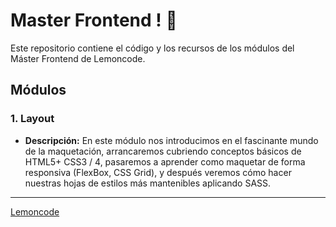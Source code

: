 # Master Frontend ! :lemon:

Este repositorio contiene el código y los recursos de los módulos del Máster Frontend de Lemoncode.

## Módulos

### 1. Layout

- **Descripción:** En este módulo nos introducimos en el fascinante mundo de la maquetación, arrancaremos cubriendo conceptos básicos de HTML5+ CSS3 / 4, pasaremos a aprender como maquetar de forma responsiva (FlexBox, CSS Grid), y después veremos cómo hacer nuestras hojas de estilos más mantenibles aplicando SASS.

---

[Lemoncode](https://lemoncode.net/master-frontend#master-frontend/inicio)
